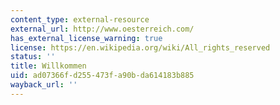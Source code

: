 ```yaml
---
content_type: external-resource
external_url: http://www.oesterreich.com/
has_external_license_warning: true
license: https://en.wikipedia.org/wiki/All_rights_reserved
status: ''
title: Willkommen
uid: ad07366f-d255-473f-a90b-da614183b885
wayback_url: ''
---
```

